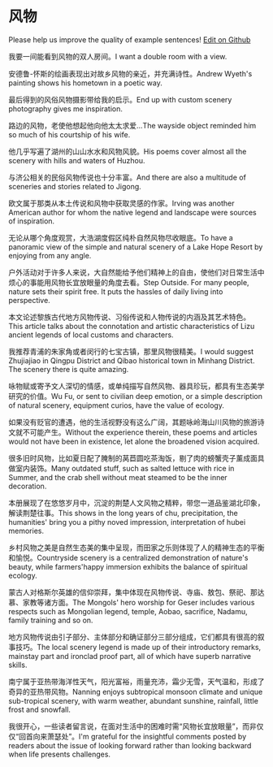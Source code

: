 # 风物

Please help us improve the quality of example sentences! [Edit on Github](https://github.com/jiyushe/jiyu-example-sentence-source/blob/main/chinese/fengwu.md)

<p><span class="chinese">我要一间能看到风物的双人房间。</span><span class="english">I want a double room with a view.</span></p>

<p><span class="chinese">安德鲁-怀斯的绘画表现出对故乡风物的亲近，并充满诗性。</span><span class="english">Andrew Wyeth's painting shows his hometown in a poetic way.</span></p>

<p><span class="chinese">最后得到的风俗风物摄影带给我的启示。</span><span class="english">End up with custom scenery photography gives me inspiration.</span></p>

<p><span class="chinese">路边的风物，老使他想起他向他太太求爱…</span><span class="english">The wayside object reminded him so much of his courtship of his wife.</span></p>

<p><span class="chinese">他几乎写遍了湖州的山山水水和风物风貌。</span><span class="english">His poems cover almost all the scenery with hills and waters of Huzhou.</span></p>

<p><span class="chinese">与济公相关的民俗风物传说也十分丰富。</span><span class="english">And there are also a multitude of sceneries and stories related to Jigong.</span></p>

<p><span class="chinese">欧文属于那类从本土传说和风物中获取灵感的作家。</span><span class="english">Irving was another American author for whom the native legend and landscape were sources of inspiration.</span></p>

<p><span class="chinese">无论从哪个角度观赏，大浩湖度假区纯朴自然风物尽收眼底。</span><span class="english">To have a panoramic view of the simple and natural scenery of a Lake Hope Resort by enjoying from any angle.</span></p>

<p><span class="chinese">户外活动对于许多人来说，大自然能给予他们精神上的自由，使他们对日常生活中烦心的事能用风物长宜放眼量的角度去看。</span><span class="english">Step Outside. For many people, nature sets their spirit free. It puts the hassles of daily living into perspective.</span></p>

<p><span class="chinese">本文论述黎族古代地方风物传说、习俗传说和人物传说的内涵及其艺术特色。</span><span class="english">This article talks about the connotation and artistic characteristics of Lizu ancient legends of local customs and characters.</span></p>

<p><span class="chinese">我推荐青浦的朱家角或者闵行的七宝古镇，那里风物很精美。</span><span class="english">I would suggest Zhujiajiao in Qingpu District and Qibao historical town in Minhang District. The scenery there is quite amazing.</span></p>

<p><span class="chinese">咏物赋或寄予文人深切的情感，或单纯描写自然风物、器具珍玩，都具有生态美学研究的价值。</span><span class="english">Wu Fu, or sent to civilian deep emotion, or a simple description of natural scenery, equipment curios, have the value of ecology.</span></p>

<p><span class="chinese">如果没有贬官的遭遇，他的生活视野没有这么广阔，其题咏岭海山川风物的旅游诗文就不可能产生。</span><span class="english">Without the experience therein, these poems and articles would not have been in existence, let alone the broadened vision acquired.</span></p>

<p><span class="chinese">很多旧时风物，比如夏日配了腌制的莴苣圆吃茶淘饭，剔了肉的螃蟹壳子薰成面具做室内装饰。</span><span class="english">Many outdated stuff, such as salted lettuce with rice in Summer, and the crab shell without meat steamed to be the inner decoration.</span></p>

<p><span class="chinese">本册展现了在悠悠岁月中，沉淀的荆楚人文风物之精粹，带您一道品鉴湖北印象，解读荆楚往事。</span><span class="english">This shows in the long years of chu, precipitation, the humanities' bring you a pithy noved impression, interpretation of hubei memories.</span></p>

<p><span class="chinese">乡村风物之美是自然生态美的集中呈现，而田家之乐则体现了人的精神生态的平衡和愉悦。</span><span class="english">Countryside scenery is a centralized demonstration of nature's beauty, while farmers'happy immersion exhibits the balance of spiritual ecology.</span></p>

<p><span class="chinese">蒙古人对格斯尔英雄的信仰崇拜，集中体现在风物传说、寺庙、敖包、祭祀、那达慕、家教等诸方面。</span><span class="english">The Mongols' hero worship for Geser includes various respects such as Mongolian legend, temple, Aobao, sacrifice, Nadamu, family training and so on.</span></p>

<p><span class="chinese">地方风物传说由引子部分、主体部分和确证部分三部分组成，它们都具有很高的叙事技巧。</span><span class="english">The local scenery legend is made up of their introductory remarks, mainstay part and ironclad proof part, all of which have superb narrative skills.</span></p>

<p><span class="chinese">南宁属于亚热带海洋性天气，阳光富裕，雨量充沛，霜少无雪，天气温和，形成了奇异的亚热带风物。</span><span class="english">Nanning enjoys subtropical monsoon climate and unique sub-tropical scenery, with warm weather, abundant sunshine, rainfall, little frost and snowfall.</span></p>

<p><span class="chinese">我很开心，一些读者留言说，在面对生活中的困难时需“风物长宜放眼量”，而非仅仅“回首向来萧瑟处”。</span><span class="english">I'm grateful for the insightful comments posted by readers about the issue of looking forward rather than looking backward when life presents challenges.</span></p>

